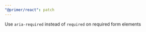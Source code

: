 ```yaml
---
"@primer/react": patch
---
```


Use `aria-required` instead of `required` on required form elements

<!-- Changed components: TextInput, Textarea -->
